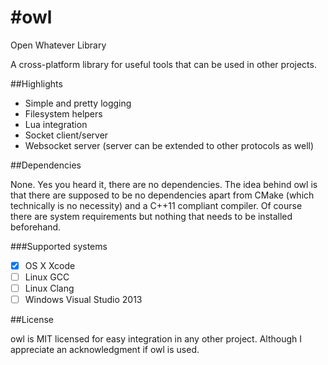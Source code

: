 #owl
===

Open Whatever Library

A cross-platform library for useful tools that can be used in other projects. 

##Highlights

- Simple and pretty logging
- Filesystem helpers
- Lua integration
- Socket client/server
- Websocket server (server can be extended to other protocols as well)

##Dependencies

None. Yes you heard it, there are no dependencies. The idea behind owl is that there are supposed to be no dependencies apart from CMake (which technically is no necessity) and a C++11 compliant compiler. Of course there are system requirements but nothing that needs to be installed beforehand.

###Supported systems

- [x] OS X Xcode
- [ ] Linux GCC 
- [ ] Linux Clang
- [ ] Windows Visual Studio  2013

##License

owl is MIT licensed for easy integration in any other project. Although I appreciate an acknowledgment if owl is used.